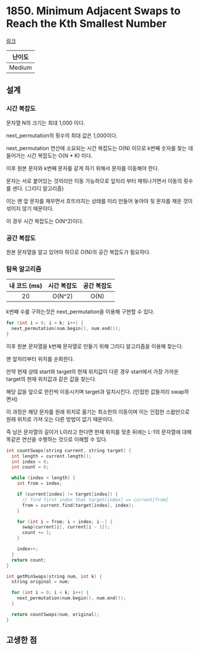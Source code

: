 # 1850. Minimum Adjacent Swaps to Reach the Kth Smallest Number

[링크](https://leetcode.com/problems/minimum-adjacent-swaps-to-reach-the-kth-smallest-number/)

| 난이도 |
| :----: |
| Medium |

## 설계

### 시간 복잡도

문자열 N의 크기는 최대 1,000 이다.

next_permutation의 횟수의 최대 값은 1,000이다.

next_permutation 연산에 소요되는 시간 복잡도는 O(N) 이므로 k번째 숫자를 찾는 데 들어가는 시간 복잡도는 O(N \* K) 이다.

이후 원본 문자와 k번째 문자를 같게 하기 위해서 문자를 이동해야 한다.

문자는 서로 붙어있는 것끼리만 이동 가능하므로 앞자리 부터 채워나가면서 이동의 횟수를 센다. (그리디 알고리즘)

이는 맨 앞 문자를 채우면서 흐뜨러지는 상태를 미리 만들어 놓아야 뒷 문자를 채운 것이 섞이지 않기 때문이다.

이 경우 시간 복잡도는 O(N^2)이다.

### 공간 복잡도

원본 문자열을 알고 있어야 하므로 O(N)의 공간 복잡도가 필요하다.

### 탐욕 알고리즘

| 내 코드 (ms) | 시간 복잡도 | 공간 복잡도 |
| :----------: | :---------: | :---------: |
|      20      |   O(N^2)    |    O(N)     |

k번째 수를 구하는것은 next_permutation을 이용해 구현할 수 있다.

```cpp
for (int i = 0; i < k; i++) {
  next_permutation(num.begin(), num.end());
}
```

이후 원본 문자열을 k번째 문자열로 만들기 위해 그리디 알고리즘을 이용해 찾는다.

맨 앞자리부터 위치를 순회한다.

만약 현재 상태 start와 target의 현재 위치값이 다른 경우 start에서 가장 가까운 target의 현재 위치값과 같은 값을 찾는다.

해당 값을 앞으로 한칸씩 이동시키며 target과 일치시킨다. (인접한 값들끼리 swap하면서)

이 과정은 해당 문자를 원래 위치로 옮기는 최소한의 이동이며 이는 인접한 스왑만으로 원래 위치로 가져 오는 다른 방법이 없기 때문이다.

즉 남은 문자열의 길이가 L이라고 한다면 현재 위치를 맞춘 뒤에는 L-1의 문자열에 대해 똑같은 연산을 수행하는 것으로 이해할 수 있다.

```cpp
int countSwaps(string current, string target) {
  int length = current.length();
  int index = 0;
  int count = 0;

  while (index < length) {
    int from = index;

    if (current[index] != target[index]) {
      // find first index that target[index] == current[from]
      from = current.find(target[index], index);
    }

    for (int i = from; i > index; i--) {
      swap(current[i], current[i - 1]);
      count += 1;
    }

    index++;
  }
  return count;
}

int getMinSwaps(string num, int k) {
  string original = num;

  for (int i = 0; i < k; i++) {
    next_permutation(num.begin(), num.end());
  }

  return countSwaps(num, original);
}
```

## 고생한 점
